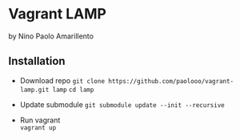 Vagrant LAMP
============
by Nino Paolo Amarillento

Installation
------------
- Download repo
  `git clone https://github.com/paolooo/vagrant-lamp.git lamp`
  `cd lamp`

- Update submodule
   `git submodule update --init --recursive`

- Run vagrant  
   `vagrant up`
